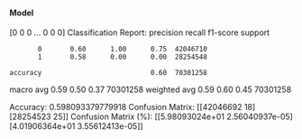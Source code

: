 #### Model
[0 0 0 ... 0 0 0]
Classification Report:
              precision    recall  f1-score   support

           0       0.60      1.00      0.75  42046710
           1       0.58      0.00      0.00  28254548

    accuracy                           0.60  70301258
   macro avg       0.59      0.50      0.37  70301258
weighted avg       0.59      0.60      0.45  70301258

Accuracy: 0.598093379779918
Confusion Matrix:
[[42046692       18]
 [28254523       25]]
Confusion Matrix (%):
[[5.98093024e+01 2.56040937e-05]
 [4.01906364e+01 3.55612413e-05]]
